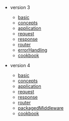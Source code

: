 * version 3
  * [basic](v3/basic.md)
  * [concepts](v3/concepts.md)
  * [application](v3/application.md)
  * [request](v3/request.md)
  * [response](v3/response.md)
  * [router](v3/router.md)
  * [errorHandling](v3/errorHandling.md)
  * [cookbook](v3/cookbook.md)

* version 4
  * [basic](v4/basic.md)
  * [concepts](v4/concepts.md)
  * [application](v4/application.md)
  * [request](v4/request.md)
  * [response](v4/response.md)
  * [router](v4/router.md)
  * [packagedMiddleware](v4/packagedMiddleware.md)
  * [cookbook](v4/cookbook.md)